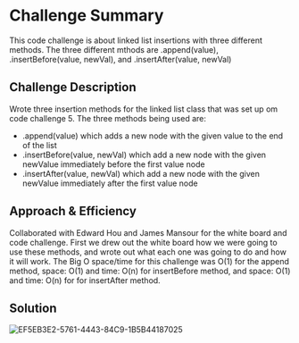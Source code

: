 
# Challenge Summary
<!-- Short summary or background information -->
This code challenge is about linked list insertions with three different methods. The three different mthods are .append(value), .insertBefore(value, newVal), and .insertAfter(value, newVal)
## Challenge Description
<!-- Description of the challenge -->
Wrote three insertion methods for the linked list class that was set up om code challenge 5.
The three methods being used are:
  * .append(value) which adds a new node with the given value to the end of the list
  * .insertBefore(value, newVal) which add a new node with the given newValue immediately before the first value node
  * .insertAfter(value, newVal) which add a new node with the given newValue immediately after the first value node

## Approach & Efficiency
<!-- What approach did you take? Why? What is the Big O space/time for this approach? -->
Collaborated with Edward Hou and James Mansour for the white board and code challenge. First we drew out the white board how we were going to use these methods, and wrote out what each one was going to do and how it will work. The Big O space/time for this challenge was O(1) for the append method, space: O(1) and time: O(n) for insertBefore method, and space: O(1) and time: O(n) for for insertAfter method. 

## Solution
<!-- Embedded whiteboard image -->
![EF5EB3E2-5761-4443-84C9-1B5B44187025](https://user-images.githubusercontent.com/65562053/112925432-b59fb880-90c6-11eb-9851-0aa463bcf2f2.jpeg)
